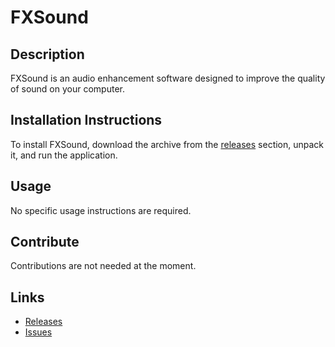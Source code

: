 # FXSound

## Description
FXSound is an audio enhancement software designed to improve the quality of sound on your computer.

## Installation Instructions
To install FXSound, download the archive from the [releases](../../releases) section, unpack it, and run the application.

## Usage
No specific usage instructions are required.

## Contribute
Contributions are not needed at the moment.

## Links
- [Releases](../../releases)
- [Issues](../../issues)
